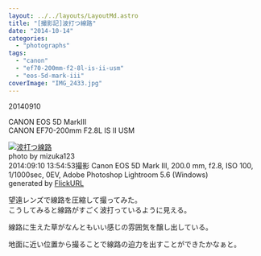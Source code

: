 ```yaml
---
layout: ../../layouts/LayoutMd.astro
title: "[撮影記]波打つ線路"
date: "2014-10-14"
categories: 
  - "photographs"
tags: 
  - "canon"
  - "ef70-200mm-f2-8l-is-ii-usm"
  - "eos-5d-mark-iii"
coverImage: "IMG_2433.jpg"
---
```


20140910

CANON EOS 5D MarkⅢ  
CANON EF70-200mm F2.8L IS II USM

[![波打つ線路](/wp/images/15193468871_04a6eb6d5b_b.jpg)](https://www.flickr.com/photos/mizuka123/15193468871/sizes/l/ "波打つ線路")  
photo by mizuka123  
2014:09:10 13:54:53撮影 Canon EOS 5D Mark III, 200.0 mm, f2.8, ISO 100, 1/1000sec, 0EV, Adobe Photoshop Lightroom 5.6 (Windows)  
generated by [FlickURL](https://itunes.apple.com/jp/app/flickurl/id817330241?mt=8)

望遠レンズで線路を圧縮して撮ってみた。  
こうしてみると線路がすごく波打っているように見える。

線路に生えた草がなんともいい感じの雰囲気を醸し出している。

地面に近い位置から撮ることで線路の迫力を出すことができたかなぁと。
